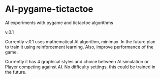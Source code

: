 # AI-pygame-tictactoe
AI experiments with pygame and tictactoe algorithms

v.0.1

Currently v.0.1 uses mathematical AI algorithm, minimax. 
In the future plan to train it using reinforcement learning.
Also, improve performance of the game.

Currently it has 4 graphical styles and choice between AI simulation or Player competing against AI. 
No difficulty settings, this could be trained in the future. 
